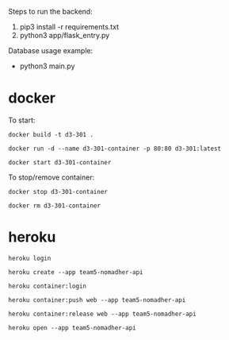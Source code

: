 Steps to run the backend:
1. pip3 install -r requirements.txt
2. python3 app/flask_entry.py

Database usage example:
- python3 main.py


# docker
To start:

`docker build -t d3-301 .`

`docker run -d --name d3-301-container -p 80:80 d3-301:latest`

`docker start d3-301-container`

To stop/remove container:

`docker stop d3-301-container`

`docker rm d3-301-container`

# heroku
`heroku login`

`heroku create --app team5-nomadher-api`

`heroku container:login`

`heroku container:push web --app team5-nomadher-api`

`heroku container:release web --app team5-nomadher-api`

`heroku open --app team5-nomadher-api`